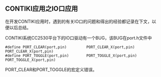 ## CONTIKI应用之IO口应用

在开发CONTIKI应用时，遇到的有关IO口的问题和得出的经验都记录在下文，以便以后总结。

CONTIKI系统CC2530平台下的IO口驱动有一个BUG，该BUG在port.h文件中

    #define PORT_CLEAR(port,pin)         PORT_CLEAR_X(port,pin) PORT_CLEAR_X(port,pin)
    #define PORT_TOGGLE(port,pin)        PORT_TOGGLE_X(port,pin) PORT_TOGGLE_X(port,pin)
PORT_CLEAR和PORT_TOGGLE的宏定义错误。